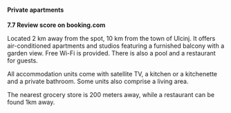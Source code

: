 #### Private apartments

**7.7 Review score on booking.com**

Located 2 km away from the spot, 10 km from the town of Ulcinj. It offers air-conditioned apartments and studios featuring a furnished balcony with a garden view. Free Wi-Fi is provided.
There is also a pool and a restaurant for guests.

All accommodation units come with satellite TV, a kitchen or a kitchenette and a private bathroom. Some units also comprise a living area.

The nearest grocery store is 200 meters away, while a restaurant can be found 1km away.
